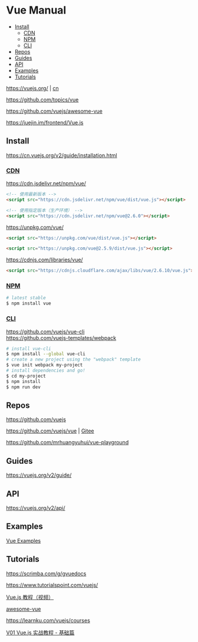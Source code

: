 <!-- omit in toc -->
# Vue Manual

- [Install](#install)
  - [CDN](#cdn)
  - [NPM](#npm)
  - [CLI](#cli)
- [Repos](#repos)
- [Guides](#guides)
- [API](#api)
- [Examples](#examples)
- [Tutorials](#tutorials)

<https://vuejs.org/> | [cn](https://cn.vuejs.org/)

<https://github.com/topics/vue>

<https://github.com/vuejs/awesome-vue>

<https://juejin.im/frontend/Vue.js>

## Install

<https://cn.vuejs.org/v2/guide/installation.html>

### [CDN](https://cn.vuejs.org/v2/guide/installation.html#CDN)

<https://cdn.jsdelivr.net/npm/vue/>

```html
<!-- 使用最新版本 -->
<script src="https://cdn.jsdelivr.net/npm/vue/dist/vue.js"></script>

<!-- 使用指定版本（生产环境） -->
<script src="https://cdn.jsdelivr.net/npm/vue@2.6.0"></script>
```

<https://unpkg.com/vue/>

```html
<script src="https://unpkg.com/vue/dist/vue.js"></script>

<script src="https://unpkg.com/vue@2.5.9/dist/vue.js"></script>
```

<https://cdnjs.com/libraries/vue/>

```html
<script src="https://cdnjs.cloudflare.com/ajax/libs/vue/2.6.10/vue.js"></script>
```

### [NPM](https://vuejs.org/v2/guide/installation.html#NPM)

```bash
# latest stable
$ npm install vue
```

### [CLI](https://vuejs.org/v2/guide/installation.html#CLI)

https://github.com/vuejs/vue-cli \
https://github.com/vuejs-templates/webpack

```bash
# install vue-cli
$ npm install --global vue-cli
# create a new project using the "webpack" template
$ vue init webpack my-project
# install dependencies and go!
$ cd my-project
$ npm install
$ npm run dev
```

## Repos

<https://github.com/vuejs>

<https://github.com/vuejs/vue> | [Gitee](https://gitee.com/mrhuangyuhui/vue)

<https://github.com/mrhuangyuhui/vue-playground>

## Guides

<https://vuejs.org/v2/guide/>

## API

<https://vuejs.org/v2/api/>

## Examples

[Vue Examples](/javascript/vue/examples/README.md)

## Tutorials

<https://scrimba.com/g/gvuedocs>

https://www.tutorialspoint.com/vuejs/

[Vue.js 教程（视频）](https://learning.dcloud.io)

[awesome-vue](https://github.com/vuejs/awesome-vue)

<https://learnku.com/vuejs/courses>

[V01 Vue.js 实战教程 - 基础篇](https://learnku.com/courses/vuejs-essential)
